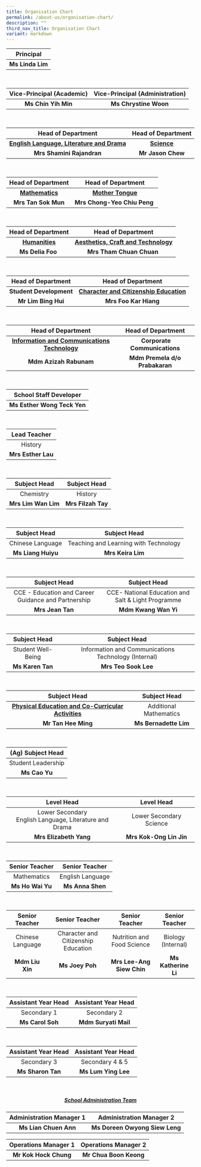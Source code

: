 ```yaml
---
title: Organisation Chart
permalink: /about-us/organisation-chart/
description: ""
third_nav_title: Organisation Chart
variant: markdown
---
```

| Principal|
| :---: |
| **Ms Linda Lim** |

<br>

| Vice-Principal (Academic) | Vice-Principal (Administration) |
| :---: | :---: |
| **Ms Chin Yih Min** | **Ms Chrystine Woon** |

<br>

| Head of Department | Head of Department | 
| :---: | :---: |
| **[English Language, Literature and Drama](/about-us/organisation-chart/english-language-literature-and-drama)** | **[Science](/about-us/organisation-chart/science)** | 
| **Mrs Shamini Rajandran** | **Mr Jason Chew** | 

<br>

| Head of Department | Head of Department | 
| :---: | :---: |
|**[Mathematics](/about-us/organisation-chart/mathematics)** |  **[Mother Tongue](/about-us/organisation-chart/mother-tongue)** |
|**Mrs Tan Sok Mun** |  **Mrs Chong-Yeo Chiu Peng**&nbsp; |

<br>

| Head of Department | Head of Department | 
| :---: | :---: | 
|**[Humanities](/about-us/organisation-chart/humanities)** | **[Aesthetics, Craft and Technology](/about-us/organisation-chart/aesthetics-craft-and-technology)** |
 | **Ms Delia Foo**&nbsp; | **Mrs Tham&nbsp;Chuan Chuan**&nbsp; |

<br>

| Head of Department | Head of Department | 
| :---: | :---: |
| **Student Development** | **[Character and Citizenship Education](/about-us/organisation-chart/character-and-citizenship-education)** |
| **Mr Lim Bing Hui** | **Mrs Foo Kar Hiang** |

<br>

| Head of Department | Head of Department |
| :---: | :---: |
| **[Information and Communications Technology](/about-us/organisation-chart/information-and-communications-technology)**  |  &nbsp;**Corporate Communications**
| **Mdm Azizah Rabunam** | **Mdm Premela d/o Prabakaran** |

<br>

| School Staff Developer |
| :---: |
| **Ms Esther Wong Teck Yen** |
 

<br>

 | Lead Teacher | 
| :---: |
| History |
| **Mrs Esther Lau** |

<br>

| Subject Head | Subject Head |
| :---: | :---: |
| Chemistry | History |
| **Mrs Lim Wan Lim** | **Mrs Filzah Tay** |

<br>

| Subject Head | Subject Head |
| :---: | :---: |
| Chinese Language | Teaching and Learning with Technology |
| **Ms Liang Huiyu** | **Mrs Keira Lim** |

<br>

| Subject Head | Subject Head |
| :---: | :---: |
| CCE - Education and Career Guidance and Partnership |CCE- National Education and Salt &amp; Light Programme |
| **Mrs Jean Tan** | **Mdm Kwang Wan Yi** |

<br>

| Subject Head | Subject Head |
| :---: | :--: |
| Student Well-Being | &nbsp;Information and Communications Technology (Internal) |
| **Ms Karen Tan** | **Mrs Teo Sook Lee** |

<br>

| Subject Head | Subject Head |
| :---: | :---: |
| **[Physical Education and Co-Curricular Activities](/about-us/organisation-chart/physical-education-and-co-curricular-activities)** | Additional Mathematics |
| **Mr Tan Hee Ming** | **Ms Bernadette Lim** |

<br>

| (Ag) Subject Head | 
| :---: |
| Student Leadership | 
| **Ms Cao Yu**|

<br>

| Level Head | Level Head |
| :---: | :---: |
| Lower Secondary <br> English Language, Literature and Drama | Lower Secondary Science |
| **Mrs Elizabeth Yang** | **Mrs Kok-Ong Lin Jin** |

<br>

| Senior Teacher | Senior Teacher |
| :---: | :---: |
| Mathematics | English Language |
| **Ms Ho Wai Yu** | **Ms Anna Shen** |

<br>

| Senior Teacher | Senior Teacher | Senior Teacher | Senior Teacher
| :---: | :---: | :---: |  :---: |
| Chinese Language | Character and Citizenship Education | Nutrition and Food Science | Biology (Internal)
| **Mdm Liu Xin** | **Ms Joey Poh** | **Mrs Lee-Ang Siew Chin** | **Ms Katherine Li**

<br>

| Assistant Year Head | Assistant Year Head |
| :---: | :---: |
| Secondary 1 | Secondary 2 |
| **Ms Carol Soh**| **Mdm Suryati Mail** |

<br>

| Assistant Year Head | Assistant Year Head |
| :---: | :---: |
| Secondary 3 | Secondary 4 &amp; 5 |
| **Ms Sharon Tan** | **Ms Lum Ying Lee** |

<br>

<h5 align="center"><a href="/about-us/organisation-chart/school-administration-team">School Administration Team</a></h5>

| Administration Manager 1 | Administration Manager 2 |
| :---: | :---: |
| **Ms Lian Chuen Ann** | **Ms Doreen Owyong Siew Leng** |

|Operations Manager 1 | Operations Manager 2 |
| :---: | :---: |
| **Mr Kok Hock Chung**| **Mr Chua Boon Keong**|